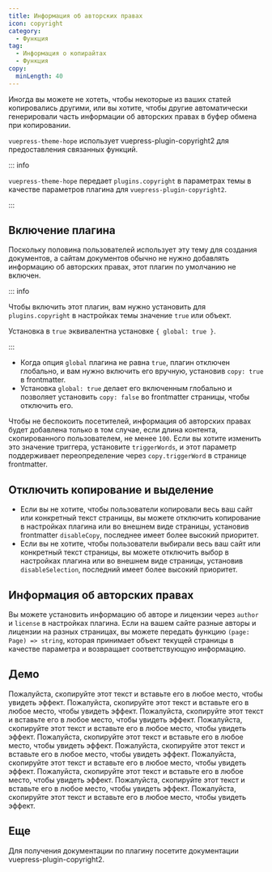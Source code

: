 ```yaml
---
title: Информация об авторских правах
icon: copyright
category:
  - Функция
tag:
  - Информация о копирайтах
  - Функция
copy:
  minLength: 40
---
```


Иногда вы можете не хотеть, чтобы некоторые из ваших статей копировались другими, или вы хотите, чтобы другие автоматически генерировали часть информации об авторских правах в буфер обмена при копировании.

`vuepress-theme-hope` использует <ProjectLink name="copyright2">vuepress-plugin-copyright2</ProjectLink> для предоставления связанных функций.

::: info

`vuepress-theme-hope` передает `plugins.copyright` в параметрах темы в качестве параметров плагина для `vuepress-plugin-copyright2`.

:::

<!-- more -->

## Включение плагина

Поскольку половина пользователей использует эту тему для создания документов, а сайтам документов обычно не нужно добавлять информацию об авторских правах, этот плагин по умолчанию не включен.

::: info

Чтобы включить этот плагин, вам нужно установить для `plugins.copyright` в настройках темы значение `true` или объект.

Установка в `true` эквивалентна установке `{ global: true }`.

:::

- Когда опция `global` плагина не равна `true`, плагин отключен глобально, и вам нужно включить его вручную, установив `copy: true` в frontmatter.
- Установка `global: true` делает его включенным глобально и позволяет установить `copy: false` во frontmatter страницы, чтобы отключить его.

Чтобы не беспокоить посетителей, информация об авторских правах будет добавлена только в том случае, если длина контента, скопированного пользователем, не менее `100`. Если вы хотите изменить это значение триггера, установите `triggerWords`, и этот параметр поддерживает переопределение через `copy.triggerWord` в странице frontmatter.

## Отключить копирование и выделение

- Если вы не хотите, чтобы пользователи копировали весь ваш сайт или конкретный текст страницы, вы можете отключить копирование в настройках плагина или во внешнем виде страницы, установив frontmatter `disableCopy`, последнее имеет более высокий приоритет.
- Если вы не хотите, чтобы пользователи выбирали весь ваш сайт или конкретный текст страницы, вы можете отключить выбор в настройках плагина или во внешнем виде страницы, установив `disableSelection`, последний имеет более высокий приоритет.

## Информация об авторских правах

Вы можете установить информацию об авторе и лицензии через `author` и `license` в настройках плагина. Если на вашем сайте разные авторы и лицензии на разных страницах, вы можете передать функцию `(page: Page) => string`, которая принимает объект текущей страницы в качестве параметра и возвращает соответствующую информацию.

## Демо

Пожалуйста, скопируйте этот текст и вставьте его в любое место, чтобы увидеть эффект. Пожалуйста, скопируйте этот текст и вставьте его в любое место, чтобы увидеть эффект. Пожалуйста, скопируйте этот текст и вставьте его в любое место, чтобы увидеть эффект. Пожалуйста, скопируйте этот текст и вставьте его в любое место, чтобы увидеть эффект. Пожалуйста, скопируйте этот текст и вставьте его в любое место, чтобы увидеть эффект. Пожалуйста, скопируйте этот текст и вставьте его в любое место, чтобы увидеть эффект. Пожалуйста, скопируйте этот текст и вставьте его в любое место, чтобы увидеть эффект. Пожалуйста, скопируйте этот текст и вставьте его в любое место, чтобы увидеть эффект. Пожалуйста, скопируйте этот текст и вставьте его в любое место, чтобы увидеть эффект. Пожалуйста, скопируйте этот текст и вставьте его в любое место, чтобы увидеть эффект.

## Еще

Для получения документации по плагину посетите <ProjectLink name="copyright2">документации vuepress-plugin-copyright2</ProjectLink>.
